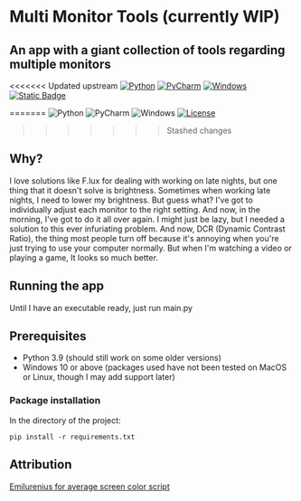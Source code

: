 # Multi Monitor Tools (currently WIP)
## An app with a giant collection of tools regarding multiple monitors
<<<<<<< Updated upstream
[![Python](https://img.shields.io/badge/python-3670A0?logo=python&logoColor=ffdd54)](https://python.org/)
[![PyCharm](https://img.shields.io/badge/pycharm-143?logo=pycharm&logoColor=black&color=black&labelColor=green)](https://www.jetbrains.com/pycharm/)
[![Windows](https://img.shields.io/badge/Windows-0078D6?logo=windows&logoColor=white)](https://www.microsoft.com/en-us/windows/)
[![Static Badge](https://img.shields.io/badge/License-GPLv3-Green?label=License)](./LICENSE)



=======
![Python](https://img.shields.io/badge/python-3670A0?style=for-the-badge&logo=python&logoColor=ffdd54)
![PyCharm](https://img.shields.io/badge/pycharm-143?style=for-the-badge&logo=pycharm&logoColor=black&color=black&labelColor=green)
![Windows](https://img.shields.io/badge/Windows-0078D6?style=for-the-badge&logo=windows&logoColor=white)
[![License](https://img.shields.io/github/license/Ileriayo/markdown-badges?style=for-the-badge)](./LICENSE)
>>>>>>> Stashed changes
## Why?
I love solutions like F.lux for dealing with working on late nights, but one thing that it doesn't solve is brightness.
Sometimes when working late nights, I need to lower my brightness. But guess what? I've got to individually adjust each monitor to the right setting.
And now, in the morning, I've got to do it all over again. I might just be lazy, but I needed a solution to this ever infuriating problem.
And now, DCR (Dynamic Contrast Ratio), the thing most people turn off because it's annoying when you're just trying to use your computer normally.
But when I'm watching a video or playing a game, It looks so much better. 

## Running the app
Until I have an executable ready, just run main.py

## Prerequisites 
- Python 3.9 (should still work on some older versions)
- Windows 10 or above (packages used have not been tested on MacOS or Linux, though I may add support later)
### Package installation
In the directory of the project:
```
pip install -r requirements.txt
```
## Attribution
[Emilurenius for average screen color script](https://github.com/Emilurenius)
